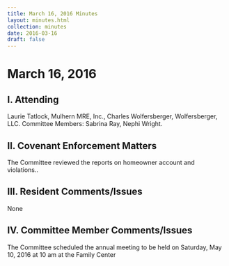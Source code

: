 ```yaml
---
title: March 16, 2016 Minutes
layout: minutes.html
collection: minutes
date: 2016-03-16
draft: false
---
```

# March 16, 2016

## I. Attending
Laurie Tatlock, Mulhern MRE, Inc., Charles Wolfersberger, Wolfersberger, LLC.  Committee Members: Sabrina Ray, Nephi Wright.  

## II. Covenant Enforcement Matters
The Committee reviewed the reports on homeowner account and violations..

## III. Resident Comments/Issues
None

## IV. Committee Member Comments/Issues
The Committee scheduled the annual meeting to be held on Saturday, May 10, 2016 at 10 am at the Family Center
